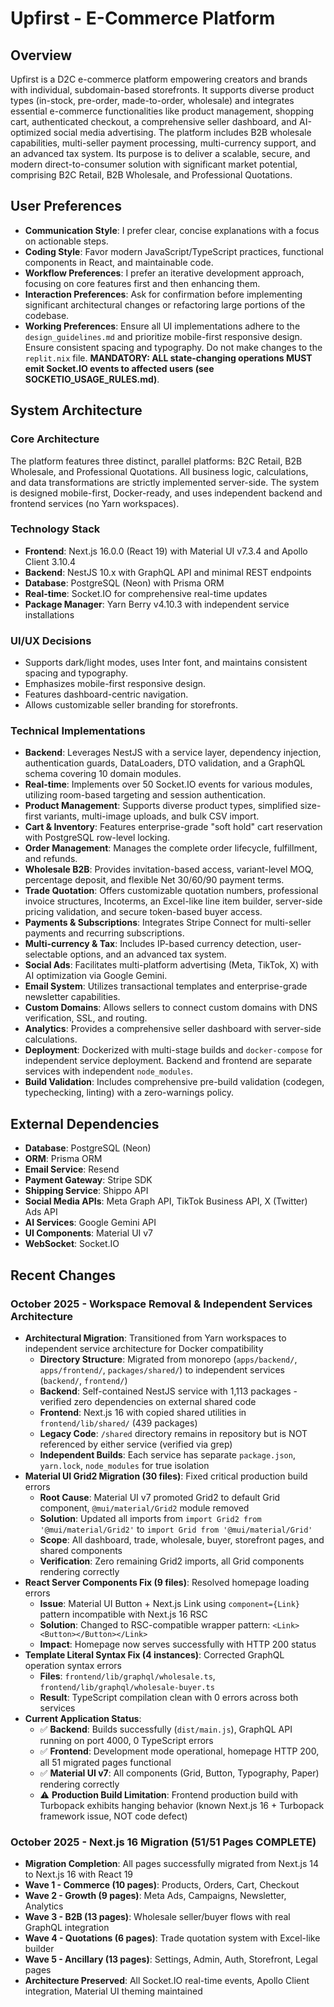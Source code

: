 # Upfirst - E-Commerce Platform

## Overview
Upfirst is a D2C e-commerce platform empowering creators and brands with individual, subdomain-based storefronts. It supports diverse product types (in-stock, pre-order, made-to-order, wholesale) and integrates essential e-commerce functionalities like product management, shopping cart, authenticated checkout, a comprehensive seller dashboard, and AI-optimized social media advertising. The platform includes B2B wholesale capabilities, multi-seller payment processing, multi-currency support, and an advanced tax system. Its purpose is to deliver a scalable, secure, and modern direct-to-consumer solution with significant market potential, comprising B2C Retail, B2B Wholesale, and Professional Quotations.

## User Preferences
- **Communication Style**: I prefer clear, concise explanations with a focus on actionable steps.
- **Coding Style**: Favor modern JavaScript/TypeScript practices, functional components in React, and maintainable code.
- **Workflow Preferences**: I prefer an iterative development approach, focusing on core features first and then enhancing them.
- **Interaction Preferences**: Ask for confirmation before implementing significant architectural changes or refactoring large portions of the codebase.
- **Working Preferences**: Ensure all UI implementations adhere to the `design_guidelines.md` and prioritize mobile-first responsive design. Ensure consistent spacing and typography. Do not make changes to the `replit.nix` file. **MANDATORY: ALL state-changing operations MUST emit Socket.IO events to affected users (see SOCKETIO_USAGE_RULES.md)**.

## System Architecture

### Core Architecture
The platform features three distinct, parallel platforms: B2C Retail, B2B Wholesale, and Professional Quotations. All business logic, calculations, and data transformations are strictly implemented server-side. The system is designed mobile-first, Docker-ready, and uses independent backend and frontend services (no Yarn workspaces).

### Technology Stack
-   **Frontend**: Next.js 16.0.0 (React 19) with Material UI v7.3.4 and Apollo Client 3.10.4
-   **Backend**: NestJS 10.x with GraphQL API and minimal REST endpoints
-   **Database**: PostgreSQL (Neon) with Prisma ORM
-   **Real-time**: Socket.IO for comprehensive real-time updates
-   **Package Manager**: Yarn Berry v4.10.3 with independent service installations

### UI/UX Decisions
-   Supports dark/light modes, uses Inter font, and maintains consistent spacing and typography.
-   Emphasizes mobile-first responsive design.
-   Features dashboard-centric navigation.
-   Allows customizable seller branding for storefronts.

### Technical Implementations
-   **Backend**: Leverages NestJS with a service layer, dependency injection, authentication guards, DataLoaders, DTO validation, and a GraphQL schema covering 10 domain modules.
-   **Real-time**: Implements over 50 Socket.IO events for various modules, utilizing room-based targeting and session authentication.
-   **Product Management**: Supports diverse product types, simplified size-first variants, multi-image uploads, and bulk CSV import.
-   **Cart & Inventory**: Features enterprise-grade "soft hold" cart reservation with PostgreSQL row-level locking.
-   **Order Management**: Manages the complete order lifecycle, fulfillment, and refunds.
-   **Wholesale B2B**: Provides invitation-based access, variant-level MOQ, percentage deposit, and flexible Net 30/60/90 payment terms.
-   **Trade Quotation**: Offers customizable quotation numbers, professional invoice structures, Incoterms, an Excel-like line item builder, server-side pricing validation, and secure token-based buyer access.
-   **Payments & Subscriptions**: Integrates Stripe Connect for multi-seller payments and recurring subscriptions.
-   **Multi-currency & Tax**: Includes IP-based currency detection, user-selectable options, and an advanced tax system.
-   **Social Ads**: Facilitates multi-platform advertising (Meta, TikTok, X) with AI optimization via Google Gemini.
-   **Email System**: Utilizes transactional templates and enterprise-grade newsletter capabilities.
-   **Custom Domains**: Allows sellers to connect custom domains with DNS verification, SSL, and routing.
-   **Analytics**: Provides a comprehensive seller dashboard with server-side calculations.
-   **Deployment**: Dockerized with multi-stage builds and `docker-compose` for independent service deployment. Backend and frontend are separate services with independent `node_modules`.
-   **Build Validation**: Includes comprehensive pre-build validation (codegen, typechecking, linting) with a zero-warnings policy.

## External Dependencies
-   **Database**: PostgreSQL (Neon)
-   **ORM**: Prisma ORM
-   **Email Service**: Resend
-   **Payment Gateway**: Stripe SDK
-   **Shipping Service**: Shippo API
-   **Social Media APIs**: Meta Graph API, TikTok Business API, X (Twitter) Ads API
-   **AI Services**: Google Gemini API
-   **UI Components**: Material UI v7
-   **WebSocket**: Socket.IO

## Recent Changes

### October 2025 - Workspace Removal & Independent Services Architecture
-   **Architectural Migration**: Transitioned from Yarn workspaces to independent service architecture for Docker compatibility
    -   **Directory Structure**: Migrated from monorepo (`apps/backend/`, `apps/frontend/`, `packages/shared/`) to independent services (`backend/`, `frontend/`)
    -   **Backend**: Self-contained NestJS service with 1,113 packages - verified zero dependencies on external shared code
    -   **Frontend**: Next.js 16 with copied shared utilities in `frontend/lib/shared/` (439 packages)
    -   **Legacy Code**: `/shared` directory remains in repository but is NOT referenced by either service (verified via grep)
    -   **Independent Builds**: Each service has separate `package.json`, `yarn.lock`, `node_modules` for true isolation
-   **Material UI Grid2 Migration (30 files)**: Fixed critical production build errors
    -   **Root Cause**: Material UI v7 promoted Grid2 to default Grid component, `@mui/material/Grid2` module removed
    -   **Solution**: Updated all imports from `import Grid2 from '@mui/material/Grid2'` to `import Grid from '@mui/material/Grid'`
    -   **Scope**: All dashboard, trade, wholesale, buyer, storefront pages, and shared components
    -   **Verification**: Zero remaining Grid2 imports, all Grid components rendering correctly
-   **React Server Components Fix (9 files)**: Resolved homepage loading errors
    -   **Issue**: Material UI Button + Next.js Link using `component={Link}` pattern incompatible with Next.js 16 RSC
    -   **Solution**: Changed to RSC-compatible wrapper pattern: `<Link><Button></Button></Link>`
    -   **Impact**: Homepage now serves successfully with HTTP 200 status
-   **Template Literal Syntax Fix (4 instances)**: Corrected GraphQL operation syntax errors
    -   **Files**: `frontend/lib/graphql/wholesale.ts`, `frontend/lib/graphql/wholesale-buyer.ts`
    -   **Result**: TypeScript compilation clean with 0 errors across both services
-   **Current Application Status**:
    -   ✅ **Backend**: Builds successfully (`dist/main.js`), GraphQL API running on port 4000, 0 TypeScript errors
    -   ✅ **Frontend**: Development mode operational, homepage HTTP 200, all 51 migrated pages functional
    -   ✅ **Material UI v7**: All components (Grid, Button, Typography, Paper) rendering correctly
    -   ⚠️ **Production Build Limitation**: Frontend production build with Turbopack exhibits hanging behavior (known Next.js 16 + Turbopack framework issue, NOT code defect)

### October 2025 - Next.js 16 Migration (51/51 Pages COMPLETE)
-   **Migration Completion**: All pages successfully migrated from Next.js 14 to Next.js 16 with React 19
-   **Wave 1 - Commerce (10 pages)**: Products, Orders, Cart, Checkout
-   **Wave 2 - Growth (9 pages)**: Meta Ads, Campaigns, Newsletter, Analytics
-   **Wave 3 - B2B (13 pages)**: Wholesale seller/buyer flows with real GraphQL integration
-   **Wave 4 - Quotations (6 pages)**: Trade quotation system with Excel-like builder
-   **Wave 5 - Ancillary (13 pages)**: Settings, Admin, Auth, Storefront, Legal pages
-   **Architecture Preserved**: All Socket.IO real-time events, Apollo Client integration, Material UI theming maintained